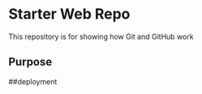 # Starter Web Repo

This repository is for showing how Git and GitHub work

## Purpose


##deployment